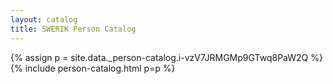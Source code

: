 ```yaml
---
layout: catalog
title: SWERIK Person Catalog
---
```

{% assign p = site.data._person-catalog.i-vzV7JRMGMp9GTwq8PaW2Q %}
{% include person-catalog.html p=p %}

